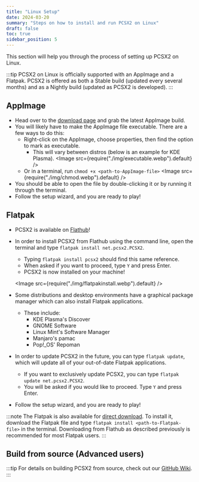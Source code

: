 ```yaml
---
title: "Linux Setup"
date: 2024-03-20
summary: "Steps on how to install and run PCSX2 on Linux"
draft: false
toc: true
sidebar_position: 5
---
```


This section will help you through the process of setting up PCSX2 on Linux.

:::tip
PCSX2 on Linux is officially supported with an AppImage and a Flatpak. PCSX2 is offered as both a Stable build (updated every several months) and as a Nightly build (updated as PCSX2 is developed).
:::

## AppImage

- Head over to the [download page](https://pcsx2.net/downloads) and grab the latest AppImage build.
- You will likely have to make the AppImage file executable. There are a few ways to do this:
  - Right-click on the AppImage, choose properties, then find the option to mark as executable.
    - This will vary between distros (below is an example for KDE Plasma).
      <Image src={require("./img/executable.webp").default} />
  - Or in a terminal, run `chmod +x <path-to-AppImage-file>`
    <Image src={require("./img/chmod.webp").default} />
- You should be able to open the file by double-clicking it or by running it through the terminal.
- Follow the setup wizard, and you are ready to play!

## Flatpak

- PCSX2 is available on [Flathub](appstream:net.pcsx2.PCSX2)!
- In order to install PCSX2 from Flathub using the command line, open the terminal and type `flatpak install net.pcsx2.PCSX2`.

  - Typing `flatpak install pcsx2` should find this same reference.
  - When asked if you want to proceed, type `Y` and press Enter.
  - PCSX2 is now installed on your machine!

  <Image src={require("./img/flatpakinstall.webp").default} />

- Some distributions and desktop environments have a graphical package manager which can also install Flatpak applications.

  - These include:
    - KDE Plasma's Discover
    - GNOME Software
    - Linux Mint's Software Manager
    - Manjaro's pamac
    - Pop!\_OS' Repoman

- In order to update PCSX2 in the future, you can type `flatpak update`, which will update all of your out-of-date Flatpak applications.

  - If you want to exclusively update PCSX2, you can type `flatpak update net.pcsx2.PCSX2`.
  - You will be asked if you would like to proceed. Type `Y` and press Enter.

- Follow the setup wizard, and you are ready to play!

:::note
The Flatpak is also available for [direct download](https://pcsx2.net/downloads). To install it, download the Flatpak file and type `flatpak install <path-to-Flatpak-file>` in the terminal. Downloading from Flathub as described previously is recommended for most Flatpak users.
:::

## Build from source (Advanced users)

:::tip
For details on building PCSX2 from source, check out our [GitHub Wiki](https://github.com/PCSX2/pcsx2/wiki/10-Building-on-Linux).
:::
